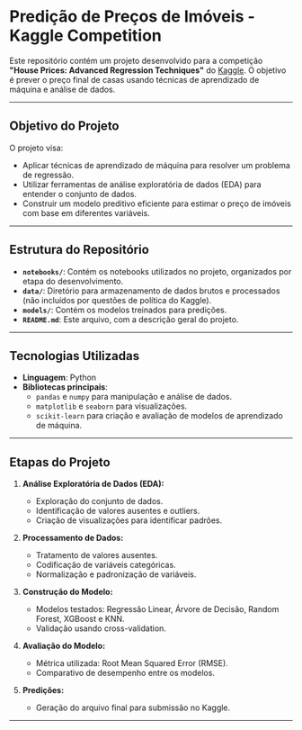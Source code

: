 # Predição de Preços de Imóveis - Kaggle Competition

Este repositório contém um projeto desenvolvido para a competição **"House Prices: Advanced Regression Techniques"** do [Kaggle](https://www.kaggle.com/competitions/house-prices-advanced-regression-techniques). O objetivo é prever o preço final de casas usando técnicas de aprendizado de máquina e análise de dados.

---

## Objetivo do Projeto
O projeto visa:
- Aplicar técnicas de aprendizado de máquina para resolver um problema de regressão.
- Utilizar ferramentas de análise exploratória de dados (EDA) para entender o conjunto de dados.
- Construir um modelo preditivo eficiente para estimar o preço de imóveis com base em diferentes variáveis.

---

## Estrutura do Repositório

- **`notebooks/`**: Contém os notebooks utilizados no projeto, organizados por etapa do desenvolvimento.
- **`data/`**: Diretório para armazenamento de dados brutos e processados (não incluídos por questões de política do Kaggle).
- **`models/`**: Contém os modelos treinados para predições.
- **`README.md`**: Este arquivo, com a descrição geral do projeto.

---

## Tecnologias Utilizadas

- **Linguagem**: Python
- **Bibliotecas principais**:
  - `pandas` e `numpy` para manipulação e análise de dados.
  - `matplotlib` e `seaborn` para visualizações.
  - `scikit-learn` para criação e avaliação de modelos de aprendizado de máquina.

---

## Etapas do Projeto

1. **Análise Exploratória de Dados (EDA):**
   - Exploração do conjunto de dados.
   - Identificação de valores ausentes e outliers.
   - Criação de visualizações para identificar padrões.

2. **Processamento de Dados:**
   - Tratamento de valores ausentes.
   - Codificação de variáveis categóricas.
   - Normalização e padronização de variáveis.

3. **Construção do Modelo:**
   - Modelos testados: Regressão Linear, Árvore de Decisão, Random Forest, XGBoost e KNN.
   - Validação usando cross-validation.

4. **Avaliação do Modelo:**
   - Métrica utilizada: Root Mean Squared Error (RMSE).
   - Comparativo de desempenho entre os modelos.

5. **Predições:**
   - Geração do arquivo final para submissão no Kaggle.

---

